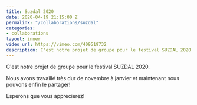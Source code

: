 ```yaml
---
title: Suzdal 2020
date: 2020-04-19 21:15:00 Z
permalink: "/collaborations/suzdal"
categories:
- collaborations
layout: inner
video_url: https://vimeo.com/409519732
description: C'est notre projet de groupe pour le festival SUZDAL 2020
---
```


C'est notre projet de groupe pour le festival SUZDAL 2020.

Nous avons travaillé très dur de novembre à janvier et maintenant nous pouvons enfin le partager!

Espérons que vous apprécierez!